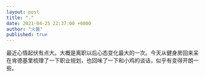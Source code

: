```yaml
---
layout: post
title: "."
date: 2021-04-25 22:37:00 +0800
author: "火兽"
published: true
---
```


最近心情起伏有点大。大概是离职以后心态变化最大的一次。今天从健身房回来呆在肯德基里梳理了一下职业规划，也回味了一下和小鸡的谈话，似乎有变得开朗一些。

